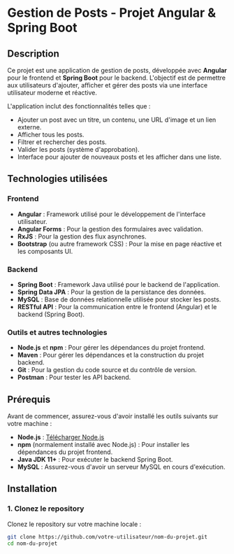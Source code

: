 # Gestion de Posts - Projet Angular & Spring Boot

## Description
Ce projet est une application de gestion de posts, développée avec **Angular** pour le frontend et **Spring Boot** pour le backend. L'objectif est de permettre aux utilisateurs d'ajouter, afficher et gérer des posts via une interface utilisateur moderne et réactive.

L'application inclut des fonctionnalités telles que :
- Ajouter un post avec un titre, un contenu, une URL d'image et un lien externe.
- Afficher tous les posts.
- Filtrer et rechercher des posts.
- Valider les posts (système d'approbation).
- Interface pour ajouter de nouveaux posts et les afficher dans une liste.

## Technologies utilisées

### Frontend
- **Angular** : Framework utilisé pour le développement de l'interface utilisateur.
- **Angular Forms** : Pour la gestion des formulaires avec validation.
- **RxJS** : Pour la gestion des flux asynchrones.
- **Bootstrap** (ou autre framework CSS) : Pour la mise en page réactive et les composants UI.

### Backend
- **Spring Boot** : Framework Java utilisé pour le backend de l'application.
- **Spring Data JPA** : Pour la gestion de la persistance des données.
- **MySQL** : Base de données relationnelle utilisée pour stocker les posts.
- **RESTful API** : Pour la communication entre le frontend (Angular) et le backend (Spring Boot).

### Outils et autres technologies
- **Node.js** et **npm** : Pour gérer les dépendances du projet frontend.
- **Maven** : Pour gérer les dépendances et la construction du projet backend.
- **Git** : Pour la gestion du code source et du contrôle de version.
- **Postman** : Pour tester les API backend.

## Prérequis

Avant de commencer, assurez-vous d'avoir installé les outils suivants sur votre machine :

- **Node.js** : [Télécharger Node.js](https://nodejs.org/)
- **npm** (normalement installé avec Node.js) : Pour installer les dépendances du projet frontend.
- **Java JDK 11+** : Pour exécuter le backend Spring Boot.
- **MySQL** : Assurez-vous d'avoir un serveur MySQL en cours d'exécution.

## Installation

### 1. Clonez le repository
Clonez le repository sur votre machine locale :

```bash
git clone https://github.com/votre-utilisateur/nom-du-projet.git
cd nom-du-projet
